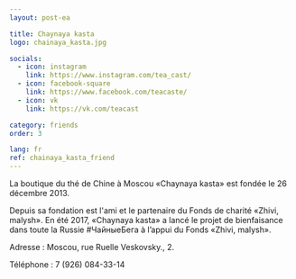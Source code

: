 ```yaml
---
layout: post-ea

title: Chaynaya kasta
logo: chainaya_kasta.jpg

socials:
  - icon: instagram
    link: https://www.instagram.com/tea_cast/
  - icon: facebook-square
    link: https://www.facebook.com/teacaste/
  - icon: vk
    link: https://vk.com/teacast

category: friends
order: 3

lang: fr
ref: chainaya_kasta_friend
---
```


La boutique du thé de Chine à Moscou  «Chaynaya kasta» est fondée le 26 décembre 2013.

Depuis sa fondation  est l'ami et le partenaire du Fonds de charité «Zhivi, malysh». En été  2017, «Chaynaya kasta» a lancé le projet de bienfaisance  dans  toute la Russie #ЧайныеБега à l’appui  du Fonds «Zhivi, malysh».

Adresse : Moscou, rue Ruelle Veskovsky., 2. 

Téléphone : 7 (926) 084-33-14



